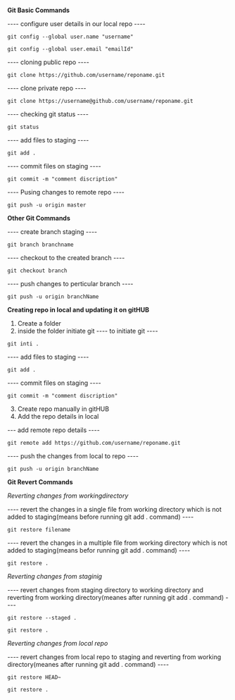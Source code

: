 **Git Basic Commands**

---- configure user details in our local repo ----
```
git config --global user.name "username"
```
```
git config --global user.email "emailId"
```

---- cloning public repo ----
```
git clone https://github.com/username/reponame.git
```

---- clone private repo ----
```
git clone https://username@github.com/username/reponame.git
```

---- checking git status ----
```
git status
```

---- add files to staging ----
```
git add .
```

---- commit files on staging ----
```
git commit -m "comment discription"
```

---- Pusing changes to remote repo ----
```
git push -u origin master
```


**Other Git Commands**

---- create branch staging ----
```
git branch branchname
```

---- checkout to the created branch ----
```
git checkout branch
```

---- push changes to perticular branch ----
```
git push -u origin branchName
```


**Creating repo in local and updating it on gitHUB**

1) Create a folder
2) inside the folder initiate git
---- to initiate git ----
```
git inti .
```

---- add files to staging ----
```
git add .
```

---- commit files on staging ----
```
git commit -m "comment discription"
```

3) Create repo manually in gitHUB
4) Add the repo details in local

--- add remote repo details ----
```
git remote add https://github.com/username/reponame.git
```

---- push the changes from local to repo ---- 
```
git push -u origin branchName
```
**Git Revert Commands**

*Reverting changes from workingdirectory*

---- revert the changes in a single file from working directory which is not added to staging(means before running git add . command) ----
```
git restore filename
```
---- revert the changes in a multiple file from working directory which is not added to staging(means befor running git add . command) ----
```
git restore .
```

*Reverting changes from staginig*

---- revert changes from staging directory to working directory and reverting from working directory(meanes after running git add . command) ----
```
git restore --staged .
```
```
git restore .
```

*Reverting changes from local repo*

---- revert changes from local repo to staging and reverting from working directory(meanes after running git add . command) ----
```
git restore HEAD~
```
```
git restore .
```





